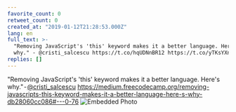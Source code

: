 ```yaml
---
favorite_count: 0
retweet_count: 0
created_at: "2019-01-12T21:28:53.000Z"
lang: en
full_text: >-
  "Removing JavaScript's 'this' keyword makes it a better language. Here's
  why." - @cristi_salcescu https://t.co/hqUDNnBR12 https://t.co/yTKsYXnqSP
replies: []
---
```


"Removing JavaScript's 'this' keyword makes it a better language. Here's
why." - [@cristi_salcescu](https://twitter.com/cristi_salcescu)
<https://medium.freecodecamp.org/removing-javascripts-this-keyword-makes-it-a-better-language-here-s-why-db28060cc086#---0-76>
![Embedded Photo](https://twitter-media-coderbyheart.s3.eu-north-1.amazonaws.com/1084200565754728448-DwvaqsKX0AAt-x5.jpg)
